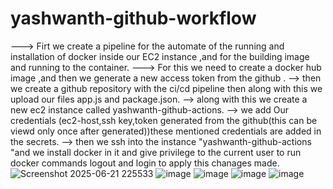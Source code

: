 # yashwanth-github-workflow
---> Firt  we create a pipeline for the automate of the running and installation of docker inside our EC2 instance ,and for the building image and running to the container.
---> For this we need to create a docker hub image ,and then we generate a new access token from the github .
--> then we create a github repository with the ci/cd pipeline  then along with this we upload our files app.js  and package.json.
--> along with this we create a new ec2 instance called yashwanth-github-actions.
--> we add Our credentials (ec2-host,ssh key,token generated from the github(this can be viewd only once after generated))these mentioned credentials are added in the secrets.
--> then we ssh into the instance "yashwanth-github-actions "and we install docker in it and give privilege to the current user to run docker commands logout and login to apply this chanages made.
![Screenshot 2025-06-21 225533](https://github.com/user-attachments/assets/48e9e495-1d41-493d-a11b-b05dc45ea78b)
![image](https://github.com/user-attachments/assets/69538f34-7925-43c5-a508-6f62f0b626a4)
![image](https://github.com/user-attachments/assets/bfd617f1-ee55-41b0-8573-cae1669e9820)
![image](https://github.com/user-attachments/assets/7656bc8b-fd58-4fed-9f96-9918bb3e6edb)
 ![image](https://github.com/user-attachments/assets/0c6b6f56-3873-408c-a10d-580aa2fde125)
